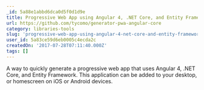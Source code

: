 ```yaml
---
_id: 5a88e1abbd6dca0d5f0d1d9e
title: Progressive Web App using Angular 4, .NET Core, and Entity Framework
url: https://github.com/tycomo/generator-pwa-angular-core
category: libraries-tools
slug: 'progressive-web-app-using-angular-4-net-core-and-entity-framework'
user_id: 5a83ce59d6eb0005c4ecda2c
createdOn: '2017-07-28T07:11:40.000Z'
tags: []
---
```


A way to quickly generate a progressive web app that uses Angular 4, .NET Core, and Entity Framework. This application can be added to your desktop, or homescreen on iOS or Android devices. 
